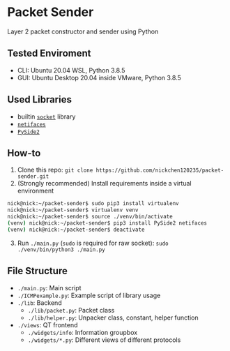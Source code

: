 # Packet Sender
Layer 2 packet constructor and sender using Python

## Tested Enviroment
- CLI: Ubuntu 20.04 WSL, Python 3.8.5
- GUI: Ubuntu Desktop 20.04 inside VMware, Python 3.8.5

## Used Libraries
- builtin [`socket`](https://docs.python.org/3/library/socket.html) library
- [`netifaces`](https://pypi.org/project/netifaces/)
- [`PySide2`](https://doc.qt.io/qtforpython-5/)

## How-to
1. Clone this repo: `git clone https://github.com/nickchen120235/packet-sender.git`
2. (Strongly recommended) Install requirements inside a virtual environment
```sh
nick@nick:~/packet-sender$ sudo pip3 install virtualenv
nick@nick:~/packet-sender$ virtualenv venv
nick@nick:~/packet-sender$ source ./venv/bin/activate
(venv) nick@nick:~/packet-sender$ pip3 install PySide2 netifaces
(venv) nick@nick:~/packet-sender$ deactivate
```
3. Run `./main.py` (`sudo` is required for raw socket): `sudo ./venv/bin/python3 ./main.py`

## File Structure
- `./main.py`: Main script
- `./ICMPexample.py`: Example script of library usage
- `./lib`: Backend
  - `./lib/packet.py`: Packet class
  - `./lib/helper.py`: Unpacker class, constant, helper function
- `./views`: QT frontend
  - `./widgets/info`: Information groupbox
  - `./widgets/*.py`: Different views of different protocols